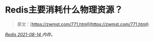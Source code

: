 <!--yml
category: 未分类
date: 0001-01-01 00:00:00
-->

# Redis主要消耗什么物理资源？

> 原文：[https://zwmst.com/771.html](https://zwmst.com/771.html)

   [ *Redis* ](https://zwmst.com/redis)*[ <time datetime="2021-08-14T08:06:38+08:00"> 2021-08-14 </time> ](https://zwmst.com/771.html)  内存。*